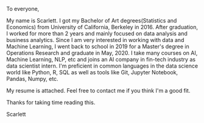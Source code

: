 To everyone,

My name is Scarlett. I got my Bachelor of Art degrees(Statistics and Economics) from University of California, Berkeley in 2016. After graduation, I worked for more than 2 years and mainly focused on data analysis and business analytics. Since I am very interested in working with data and Machine Learning, I went back to school in 2019 for a Master's degree in Operations Research and graduate in May, 2020. I take many courses on AI, Machine Learning, NLP, etc and joins an AI company in fin-tech industry as data scientist intern. I'm preficient in common languages in the data science world like Python, R, SQL as well as tools like Git, Jupyter Notebook, Pandas, Numpy, etc.

My resume is attached. Feel free to contact me if you think I'm a good fit.

Thanks for taking time reading this.

Scarlett
